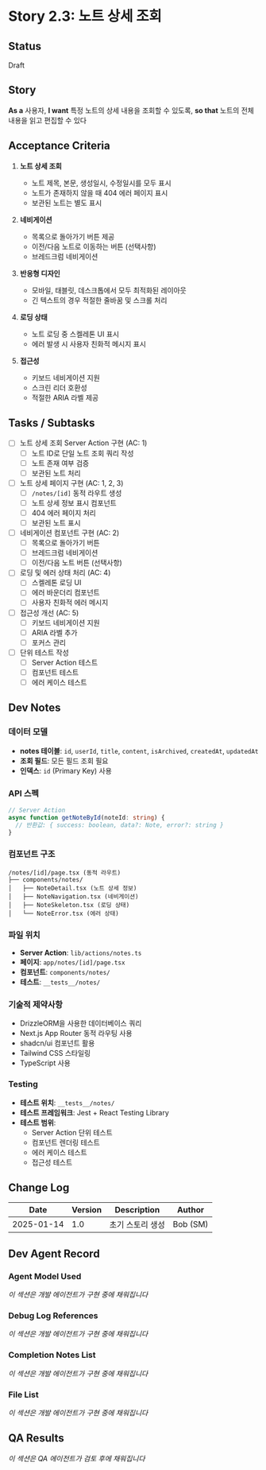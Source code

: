 # Story 2.3: 노트 상세 조회

## Status
Draft

## Story
**As a** 사용자,
**I want** 특정 노트의 상세 내용을 조회할 수 있도록,
**so that** 노트의 전체 내용을 읽고 편집할 수 있다

## Acceptance Criteria

1. **노트 상세 조회**
   - 노트 제목, 본문, 생성일시, 수정일시를 모두 표시
   - 노트가 존재하지 않을 때 404 에러 페이지 표시
   - 보관된 노트는 별도 표시

2. **네비게이션**
   - 목록으로 돌아가기 버튼 제공
   - 이전/다음 노트로 이동하는 버튼 (선택사항)
   - 브레드크럼 네비게이션

3. **반응형 디자인**
   - 모바일, 태블릿, 데스크톱에서 모두 최적화된 레이아웃
   - 긴 텍스트의 경우 적절한 줄바꿈 및 스크롤 처리

4. **로딩 상태**
   - 노트 로딩 중 스켈레톤 UI 표시
   - 에러 발생 시 사용자 친화적 메시지 표시

5. **접근성**
   - 키보드 네비게이션 지원
   - 스크린 리더 호환성
   - 적절한 ARIA 라벨 제공

## Tasks / Subtasks

- [ ] 노트 상세 조회 Server Action 구현 (AC: 1)
  - [ ] 노트 ID로 단일 노트 조회 쿼리 작성
  - [ ] 노트 존재 여부 검증
  - [ ] 보관된 노트 처리

- [ ] 노트 상세 페이지 구현 (AC: 1, 2, 3)
  - [ ] `/notes/[id]` 동적 라우트 생성
  - [ ] 노트 상세 정보 표시 컴포넌트
  - [ ] 404 에러 페이지 처리
  - [ ] 보관된 노트 표시

- [ ] 네비게이션 컴포넌트 구현 (AC: 2)
  - [ ] 목록으로 돌아가기 버튼
  - [ ] 브레드크럼 네비게이션
  - [ ] 이전/다음 노트 버튼 (선택사항)

- [ ] 로딩 및 에러 상태 처리 (AC: 4)
  - [ ] 스켈레톤 로딩 UI
  - [ ] 에러 바운더리 컴포넌트
  - [ ] 사용자 친화적 에러 메시지

- [ ] 접근성 개선 (AC: 5)
  - [ ] 키보드 네비게이션 지원
  - [ ] ARIA 라벨 추가
  - [ ] 포커스 관리

- [ ] 단위 테스트 작성
  - [ ] Server Action 테스트
  - [ ] 컴포넌트 테스트
  - [ ] 에러 케이스 테스트

## Dev Notes

### 데이터 모델
- **notes 테이블**: `id`, `userId`, `title`, `content`, `isArchived`, `createdAt`, `updatedAt`
- **조회 필드**: 모든 필드 조회 필요
- **인덱스**: `id` (Primary Key) 사용

### API 스펙
```typescript
// Server Action
async function getNoteById(noteId: string) {
  // 반환값: { success: boolean, data?: Note, error?: string }
}
```

### 컴포넌트 구조
```
/notes/[id]/page.tsx (동적 라우트)
├── components/notes/
│   ├── NoteDetail.tsx (노트 상세 정보)
│   ├── NoteNavigation.tsx (네비게이션)
│   ├── NoteSkeleton.tsx (로딩 상태)
│   └── NoteError.tsx (에러 상태)
```

### 파일 위치
- **Server Action**: `lib/actions/notes.ts`
- **페이지**: `app/notes/[id]/page.tsx`
- **컴포넌트**: `components/notes/`
- **테스트**: `__tests__/notes/`

### 기술적 제약사항
- DrizzleORM을 사용한 데이터베이스 쿼리
- Next.js App Router 동적 라우팅 사용
- shadcn/ui 컴포넌트 활용
- Tailwind CSS 스타일링
- TypeScript 사용

### Testing
- **테스트 위치**: `__tests__/notes/`
- **테스트 프레임워크**: Jest + React Testing Library
- **테스트 범위**: 
  - Server Action 단위 테스트
  - 컴포넌트 렌더링 테스트
  - 에러 케이스 테스트
  - 접근성 테스트

## Change Log

| Date | Version | Description | Author |
|------|---------|-------------|--------|
| 2025-01-14 | 1.0 | 초기 스토리 생성 | Bob (SM) |

## Dev Agent Record

### Agent Model Used
*이 섹션은 개발 에이전트가 구현 중에 채워집니다*

### Debug Log References
*이 섹션은 개발 에이전트가 구현 중에 채워집니다*

### Completion Notes List
*이 섹션은 개발 에이전트가 구현 중에 채워집니다*

### File List
*이 섹션은 개발 에이전트가 구현 중에 채워집니다*

## QA Results
*이 섹션은 QA 에이전트가 검토 후에 채워집니다*



